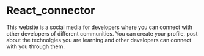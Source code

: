 # React_connector
This website is a social media for developers where you can connect with other developers of different communities. You can create your profile, post about the technolgies you are learning and other developers can connect with you through them.
